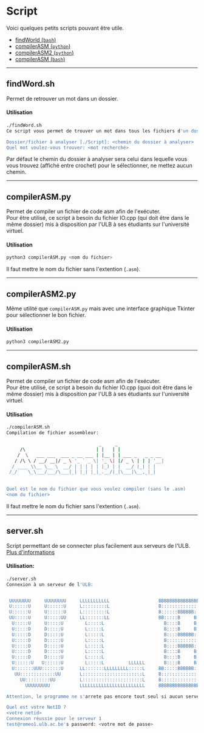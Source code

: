 # Script
Voici quelques petits scripts pouvant être utile.

- [findWorld (`bash`)](#findwordsh)
- [compilerASM (`python`)](#compilerasmpy)
- [compilerASM2 (`python`)](#compilerasm2py)
- [compilerASM (`bash`)](#compilerasmsh)

-------------------------------


## findWord.sh
Permet de retrouver un mot dans un dossier.

#### Utilisation
```BASH
./findWord.sh 
Ce script vous permet de trouver un mot dans tous les fichiers d'un dossier

Dossier/fichier à analyser [./Script]: <chemin du dossier à analyser>
Quel mot voulez-vous trouver: <mot recherché>
```
Par défaut le chemin du dossier à analyser sera celui dans lequelle vous vous trouvez (affiché 
entre crochet) pour le sélectionner, ne mettez aucun chemin.


-------------------------------


## compilerASM.py
Permet de compiler un fichier de code asm afin de l'exécuter.        
Pour être utilisé, ce script à besoin du fichier IO.cpp (qui doit être dans le même dossier) mis à 
disposition par l'ULB à ses étudiants sur l'université virtuel.

#### Utilisation
```BASH
python3 compilerASM.py <nom du fichier>
```
Il faut mettre le nom du fichier sans l'extention (`.asm`).


-------------------------------


## compilerASM2.py
Même utilité que `compilerASM.py` mais avec une interface graphique Tkinter pour sélectionner le bon
fichier.

#### Utilisation
```BASH
python3 compilerASM2.py
```


-------------------------------



## compilerASM.sh
Permet de compiler un fichier de code asm afin de l'exécuter.        
Pour être utilisé, ce script à besoin du fichier IO.cpp (quoi doit être dans le même dossier) mis à 
disposition par l'ULB à ses étudiants sur l'université virtuel.

#### Utilisation
```BASH
./compilerASM.sh 
Compilation de fichier assembleur: 

                                  _     _                 
     /\                          | |   | |                
    /  \   ___ ___  ___ _ __ ___ | |__ | | ___ _   _ _ __ 
   / /\ \ / __/ __|/ _ \ '_ ` _ \| '_ \| |/ _ \ | | | '__|
  / ____ \\__ \__ \  __/ | | | | | |_) | |  __/ |_| | |   
 /_/    \_\___/___/\___|_| |_| |_|_.__/|_|\___|\__,_|_|   
                                                          
                                                          
Quel est le nom du fichier que vous voulez compiler (sans le .asm)
<nom du fichier>
```
Il faut mettre le nom du fichier sans l'extention (`.asm`).


-------------------------------

## server.sh
Script permettant de se connecter plus facilement aux serveurs de l'ULB.            
[Plus d'informations](http://cs.ulb.ac.be/public/salles/faq)        

#### Utilisation:
```BASH
./server.sh 
Connexion à un serveur de l'ULB: 


 UUUUUUUU     UUUUUUUU     LLLLLLLLLLL                  BBBBBBBBBBBBBBBBB   
 U::::::U     U::::::U     L:::::::::L                  B::::::::::::::::B  
 U::::::U     U::::::U     L:::::::::L                  B::::::BBBBBB:::::B 
 UU:::::U     U:::::UU     LL:::::::LL                  BB:::::B     B:::::B
  U:::::U     U:::::U        L:::::L                      B::::B     B:::::B
  U:::::D     D:::::U        L:::::L                      B::::B     B:::::B
  U:::::D     D:::::U        L:::::L                      B::::BBBBBB:::::B 
  U:::::D     D:::::U        L:::::L                      B:::::::::::::BB  
  U:::::D     D:::::U        L:::::L                      B::::BBBBBB:::::B 
  U:::::D     D:::::U        L:::::L                      B::::B     B:::::B
  U:::::D     D:::::U        L:::::L                      B::::B     B:::::B
  U::::::U   U::::::U        L:::::L         LLLLLL       B::::B     B:::::B
  U:::::::UUU:::::::U      LL:::::::LLLLLLLLL:::::L     BB:::::BBBBBB::::::B
   UU:::::::::::::UU       L::::::::::::::::::::::L     B:::::::::::::::::B 
     UU:::::::::UU         L::::::::::::::::::::::L     B::::::::::::::::B  
       UUUUUUUUU           LLLLLLLLLLLLLLLLLLLLLLLL     BBBBBBBBBBBBBBBBB   

Attention, le programme ne s'arrete pas encore tout seul si aucun serveur n'a été trouvé

Quel est votre NetID ?
<votre netid>
Connexion réussie pour le serveur 1
test@romeo1.ulb.ac.be's password: <votre mot de passe>
```

